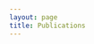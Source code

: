 ```yaml
---
layout: page
title: Publications
---
```


<script src="https://bibbase.org/show?bib=https://dblp.org/pid/93/2896.bib&jsonp=1"></script>
